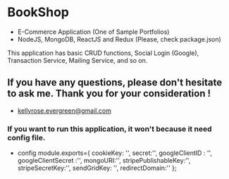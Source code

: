 # BookShop 
- E-Commerce Application (One of Sample Portfolios)
- NodeJS, MongoDB, ReactJS and Redux (Please, check package.json)

This application has basic CRUD functions, Social Login (Google), Transaction Service, Mailing Service, and so on.


## If you have any questions, please don't hesitate to ask me. Thank you for your consideration !
- kellyrose.evergreen@gmail.com


### If you want to run this application, it won't because it need config file.
- config
module.exports={
    cookieKey: '',
    secret:'',
    googleClientID : '',
    googleClientSecret :'',
    mongoURI:'',
    stripePublishableKey:'',
    stripeSecretKey:'',
    sendGridKey: '',
    redirectDomain:''
};

